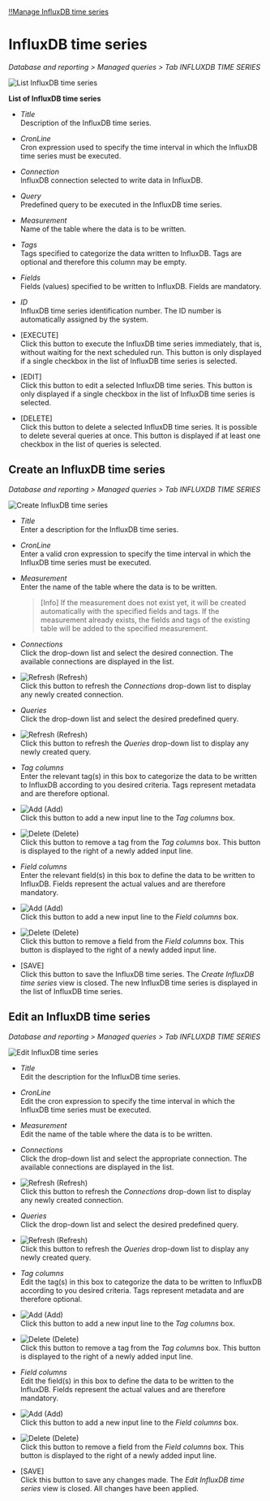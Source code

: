 [!!Manage InfluxDB time series](./01b_InfluxDBTimeSeries.md)

#  InfluxDB time series

*Database and reporting > Managed queries > Tab INFLUXDB TIME SERIES*

![List InfluxDB time series](../../Assets/Screenshots/DatabaseAndReporting/ManagedQueries/InfluxDBTimeSeries/ListInfluxDBTimeSeries.png "[List InfluxDB time series]")

**List of InfluxDB time series**

- *Title*  
    Description of the InfluxDB time series.

- *CronLine*  
    Cron expression used to specify the time interval in which the InfluxDB time series must be executed.

- *Connection*  
    InfluxDB connection selected to write data in InfluxDB.

- *Query*  
    Predefined query to be executed in the InfluxDB time series.

- *Measurement*  
    Name of the table where the data is to be written.

- *Tags*  
    Tags specified to categorize the data written to InfluxDB. Tags are optional and therefore this column may be empty.

- *Fields*  
    Fields (values) specified to be written to InfluxDB. Fields are mandatory. 

- *ID*  
    InfluxDB time series identification number. The ID number is automatically assigned by the system.

- [EXECUTE]  
    Click this button to execute the InfluxDB time series immediately, that is, without waiting for the next scheduled run. This button is only displayed if a single checkbox in the list of InfluxDB time series is selected.

- [EDIT]  
    Click this button to edit a selected InfluxDB time series. This button is only displayed if a single checkbox in the list of InfluxDB time series is selected.

- [DELETE]  
    Click this button to delete a selected InfluxDB time series. It is possible to delete several queries at once. This button is displayed if at least one checkbox in the list of queries is selected.

[comment]: <> (Julian: Ich gehe davon aus, dass es so stimmt. Bitte bestätigen.)


## Create an InfluxDB time series

*Database and reporting > Managed queries > Tab INFLUXDB TIME SERIES*

![Create InfluxDB time series](../../Assets/Screenshots/DatabaseAndReporting/ManagedQueries/InfluxDBTimeSeries/CreateInfluxDBTimeSeries.png "[Create InfluxDB time series]")

- *Title*  
    Enter a description for the InfluxDB time series.

- *CronLine*  
    Enter a valid cron expression to specify the time interval in which the InfluxDB time series must be executed.

- *Measurement*  
    Enter the name of the table where the data is to be written. 
    
    > [Info] If the measurement does not exist yet, it will be created automatically with the specified fields and tags. If the measurement already exists, the fields and tags of the existing table will be added to the specified measurement.

- *Connections*  
    Click the drop-down list and select the desired connection. The available connections are displayed in the list.  

- ![Refresh](../../Assets/Icons/Refresh01.png "[Refresh]") (Refresh)  
    Click this button to refresh the *Connections* drop-down list to display any newly created connection.

- *Queries*  
    Click the drop-down list and select the desired predefined query.

- ![Refresh](../../Assets/Icons/Refresh01.png "[Refresh]") (Refresh)  
    Click this button to refresh the *Queries* drop-down list to display any newly created query.

- *Tag columns*  
    Enter the relevant tag(s) in this box to categorize the data to be written to InfluxDB according to you desired criteria. Tags represent metadata and are therefore optional.

- ![Add](../../Assets/Icons/Plus03.png "[Add]") (Add)  
    Click this button to add a new input line to the *Tag columns* box.

- ![Delete](../../Assets/Icons/Trash01.png "[Delete]") (Delete)  
    Click this button to remove a tag from the *Tag columns* box. This button is displayed to the right of a newly added input line.
    
- *Field columns*  
    Enter the relevant field(s) in this box to define the data to be written to InfluxDB. Fields represent the actual values and are therefore mandatory.

- ![Add](../../Assets/Icons/Plus03.png "[Add]") (Add)  
    Click this button to add a new input line to the *Field columns* box.

- ![Delete](../../Assets/Icons/Trash01.png "[Delete]") (Delete)  
    Click this button to remove a field from the *Field columns* box. This button is displayed to the right of a newly added input line.
- [SAVE]  
    Click this button to save the InfluxDB time series. The *Create InfluxDB time series* view is closed. The new InfluxDB time series is displayed in the list of InfluxDB time series.

## Edit an InfluxDB time series

*Database and reporting > Managed queries > Tab INFLUXDB TIME SERIES*

![Edit InfluxDB time series](../../Assets/Screenshots/DatabaseAndReporting/ManagedQueries/InfluxDBTimeSeries/EditInfluxDBTimeSeries.png "[Edit InfluxDB time series]")

- *Title*  
    Edit the description for the InfluxDB time series.

- *CronLine*  
    Edit the cron expression to specify the time interval in which the InfluxDB time series must be executed.

- *Measurement*  
    Edit the name of the table where the data is to be written. 

- *Connections*  
    Click the drop-down list and select the appropriate connection. The available connections are displayed in the list.  

- ![Refresh](../../Assets/Icons/Refresh01.png "[Refresh]") (Refresh)  
    Click this button to refresh the *Connections* drop-down list to display any newly created connection.
    
- *Queries*  
    Click the drop-down list and select the desired predefined query.

- ![Refresh](../../Assets/Icons/Refresh01.png "[Refresh]") (Refresh)  
    Click this button to refresh the *Queries* drop-down list to display any newly created query.
  
- *Tag columns*  
    Edit the tag(s) in this box to categorize the data to be written to InfluxDB according to you desired criteria. Tags represent metadata and are therefore optional.

- ![Add](../../Assets/Icons/Plus03.png "[Add]") (Add)  
    Click this button to add a new input line to the *Tag columns* box.

- ![Delete](../../Assets/Icons/Trash01.png "[Delete]") (Delete)  
    Click this button to remove a tag from the *Tag columns* box. This button is displayed to the right of a newly added input line.
    
- *Field columns*  
    Edit the field(s) in this box to define the data to be written to the InfluxDB. Fields represent the actual values and are therefore mandatory.

- ![Add](../../Assets/Icons/Plus03.png "[Add]") (Add)  
    Click this button to add a new input line to the *Field columns* box.

- ![Delete](../../Assets/Icons/Trash01.png "[Delete]") (Delete)  
    Click this button to remove a field from the *Field columns* box. This button is displayed to the right of a newly added input line.

- [SAVE]  
    Click this button to save any changes made. The *Edit InfluxDB time series* view is closed. All changes have been applied.